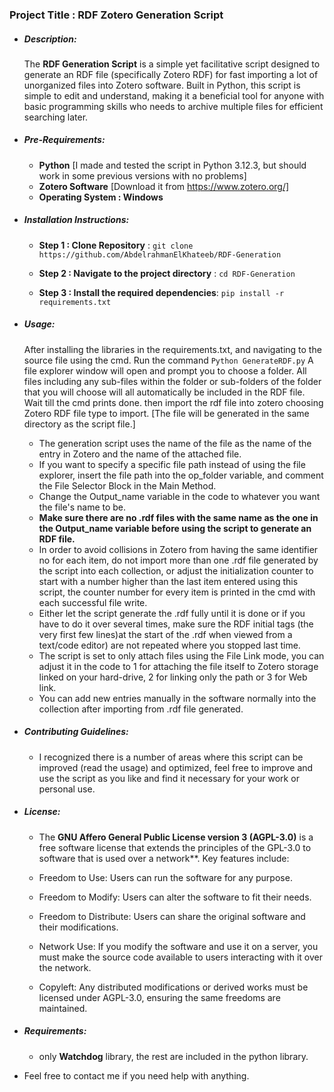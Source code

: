 ### Project Title : **RDF Zotero Generation Script**

- ##### **Description**:

     The **RDF Generation Script** is a simple yet facilitative script designed to generate an RDF file (specifically Zotero RDF) for fast importing a lot of unorganized files into Zotero software. Built in Python, this script is simple to edit and understand, making it a beneficial tool for anyone with basic programming skills who needs to archive multiple files for efficient searching later.
     
 - ##### **Pre-Requirements:**

     - **Python** [I made and tested the script in Python 3.12.3, but should work in some previous versions with no problems] 
     - **Zotero Software** [Download it from https://www.zotero.org/]
     - **Operating System : Windows**
     
- ##### **Installation Instructions**:
    
    - **Step 1 : Clone Repository** : ```git clone https://github.com/AbdelrahmanElKhateeb/RDF-Generation```
  

    - **Step 2 : Navigate to the project directory** :
	    ```cd RDF-Generation```
	
    - **Step 3 : Install the required dependencies**:
	    ```pip install -r requirements.txt```

- ##### **Usage**:

     After installing the libraries in the requirements.txt, and navigating to the source file using the cmd. Run the command 
	     ```Python GenerateRDF.py```
     A file explorer window will open and prompt you to choose a folder. All files including any sub-files within the folder or sub-folders of the folder that you will choose will all automatically be included in the RDF file. Wait till the cmd prints done. then import the rdf file into zotero choosing Zotero RDF file type to import. [The file will be generated in the same directory as the script file.]
     - The generation script uses the name of the file as the name of the entry in Zotero and the name of the attached file.
     - If you want to specify a specific file path instead of using the file explorer, insert the file path into the op_folder variable, and comment the File Selector Block in the Main Method.
     - Change the Output_name variable in the code to whatever you want the file's name to be.
     - **Make sure there are no .rdf files with the same name as the one in the Output_name variable before using the script to generate an RDF file.**
     - In order to avoid collisions in Zotero from having the same identifier no for each item, do not import more than one .rdf file generated by the script into each collection, or adjust the initialization counter to start with a number higher than the last item entered using this script, the counter number for every item is printed in the cmd with each successful file write.
     - Either let the script generate the .rdf fully until it is done or if you have to do it over several times, make sure the RDF initial tags (the very first few lines)at the start of the .rdf when viewed from a text/code editor) are not repeated where you stopped last time.
     - The script is set to only attach files using the File Link mode, you can adjust it in the code to 1 for attaching the file itself to Zotero storage linked on your hard-drive, 2 for linking only the path or 3 for Web link.
     - You can add new entries manually in the software normally into the collection after importing from .rdf file generated.
     
- ##### **Contributing Guidelines**:
	- I recognized there is a number of areas where this script can be improved (read the usage) and optimized, feel free to improve and use the script as you like and find it necessary for your work or personal use.
	
- ##### **License**:
	- The **GNU Affero General Public License version 3 (AGPL-3.0)** is a free software license that extends the principles of the GPL-3.0 to software that is used over a network**. Key features include:

    - Freedom to Use: Users can run the software for any purpose.
    - Freedom to Modify: Users can alter the software to fit their needs.
    - Freedom to Distribute: Users can share the original software and their modifications.
    - Network Use: If you modify the software and use it on a server, you must make the source code available to users interacting with it over the network.
    - Copyleft: Any distributed modifications or derived works must be licensed under AGPL-3.0, ensuring the same freedoms are maintained.
	
- ##### **Requirements**:
	- only **Watchdog** library, the rest are included in the python library.

- Feel free to contact me if you need help with anything.
